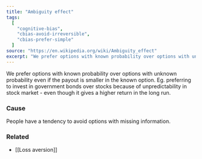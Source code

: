 ```yaml
---
title: "Ambiguity effect"
tags:
  [
    "cognitive-bias",
    "cbias-avoid-irreversible",
    "cbias-prefer-simple"
  ]
source: "https://en.wikipedia.org/wiki/Ambiguity_effect"
excerpt: "We prefer options with known probability over options with unknown probability even if the payout is smaller in the known option."
---
```


We prefer options with known probability over options with unknown probability even if the payout is smaller in the known option. Eg. preferring to invest in government bonds over stocks because of unpredictability in stock market - even though it gives a higher return in the long run.

### Cause

People have a tendency to avoid options with missing information.

### Related

- [[Loss aversion]]
